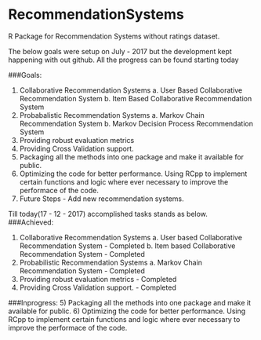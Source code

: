 # RecommendationSystems
R Package for Recommendation Systems without ratings dataset.

The below goals were setup on July - 2017 but the development kept happening with out github.
All the progress can be found starting today 

###Goals:
1) Collaborative Recommendation Systems
    a. User Based Collaborative Recommendation System
    b. Item Based Collaborative Recommendation System
2) Probabalistic Recommendation Systems
    a. Markov Chain Recommendation System
    b. Markov Decision Process Recommendation System
3) Providing robust evaluation metrics
4) Providing Cross Validation support.
5) Packaging all the methods into one package and make it available for public.
6) Optimizing the code for better performance. Using RCpp to implement certain functions and logic where ever necessary to improve the performace of the code.
7) Future Steps - Add new recommendation systems.

Till today(17 - 12 - 2017) accomplished tasks stands as below.  
###Achieved:
1) Collaborative Recommendation Systems
    a. User based Collaborative Recommendation System - Completed
    b. Item based Collaborative Recommendation System - Completed
2) Probabilistic Recommendation Systems
    a. Markov Chain Recommendation System             - Completed
3) Providing robust evaluation metrics                - Completed
4) Providing Cross Validation support.                - Completed  
      
      
###Inprogress:
5) Packaging all the methods into one package and make it available for public.
6) Optimizing the code for better performance. Using RCpp to implement certain functions and logic where ever necessary to improve the performace of the code.

